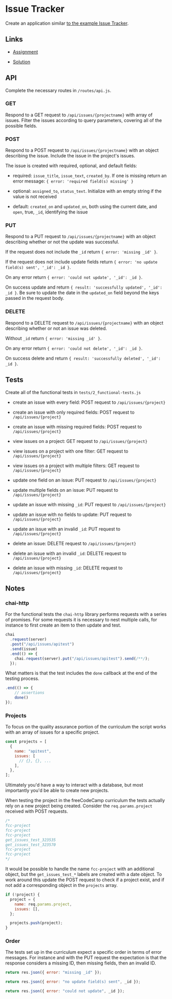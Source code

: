 # Issue Tracker

Create an application similar [to the example Issue Tracker](https://issue-tracker.freecodecamp.rocks/).

## Links

- [Assignment](https://www.freecodecamp.org/learn/quality-assurance/quality-assurance-projects/issue-tracker)

- [Solution](https://replit.com/@borntofrappe/boilerplate-project-issuetracker)

## API

Complete the necessary routes in `/routes/api.js`.

### GET

Respond to a GET request to `/api/issues/{projectname}` with array of issues. Filter the issues according to query parameters, covering all of the possible fields.

### POST

Respond to a POST request to `/api/issues/{projectname}` with an object describing the issue. Include the issue in the project's issues.

The issue is created with required, optional, and default fields:

- required: `issue_title`, `issue_text`, `created_by`. If one is missing return an error message: `{ error: 'required field(s) missing' }`

- optional: `assigned_to`, `status_text`. Initialize with an empty string if the value is not received

- default: `created_on` and `updated_on`, both using the current date, and `open`, true, `_id`, identifying the issue

### PUT

Respond to a PUT request to `/api/issues/{projectname}` with an object describing whether or not the update was successful.

If the request does not include the `_id` return `{ error: 'missing _id' }`.

If the request does not include update fields return `{ error: 'no update field(s) sent', '_id': _id }`.

On any error return `{ error: 'could not update', '_id': _id }`.

On success update and return `{ result: 'successfully updated', '_id': _id }`. Be sure to update the date in the `updated_on` field beyond the keys passed in the request body.

### DELETE

Respond to a DELETE request to `/api/issues/{projectname}` with an object describing whether or not an issue was deleted.

Without `_id` return `{ error: 'missing _id' }`.

On any error return `{ error: 'could not delete', '_id': _id }`.

On success delete and return `{ result: 'successfully deleted', '_id': _id }`.

## Tests

Create all of the functional tests in `tests/2_functional-tests.js`

- create an issue with every field: POST request to `/api/issues/{project}`

- create an issue with only required fields: POST request to `/api/issues/{project}`

- create an issue with missing required fields: POST request to `/api/issues/{project}`

- view issues on a project: GET request to `/api/issues/{project}`

- view issues on a project with one filter: GET request to `/api/issues/{project}`

- view issues on a project with multiple filters: GET request to `/api/issues/{project}`

- update one field on an issue: PUT request to `/api/issues/{project}`

- update multiple fields on an issue: PUT request to `/api/issues/{project}`

- update an issue with missing `_id`: PUT request to `/api/issues/{project}`

- update an issue with no fields to update: PUT request to `/api/issues/{project}`

- update an issue with an invalid `_id`: PUT request to `/api/issues/{project}`

- delete an issue: DELETE request to `/api/issues/{project}`

- delete an issue with an invalid `_id`: DELETE request to `/api/issues/{project}`

- delete an issue with missing `_id`: DELETE request to `/api/issues/{project}`

## Notes

### chai-http

For the functional tests the `chai-http` library performs requests with a series of promises. For some requests it is necessary to nest multiple calls, for instance to first create an item to then update and test.

```js
chai
  .request(server)
  .post("/api/issues/apitest")
  .send(issue)
  .end(() => {
    chai.request(server).put("/api/issues/apitest").send(/**/);
  });
```

What matters is that the test includes the `done` callback at the end of the testing process.

```js
.end(() => {
    // assertions
    done()
});
```

### Projects

To focus on the quality assurance portion of the curriculum the script works with an array of issues for a specific project.

```js
const projects = [
  {
    name: "apitest",
    issues: [
      // {}, {}, ...
    ],
  },
];
```

Ultimately you'd have a way to interact with a database, but most importantly you'd be able to create new projects.

When testing the project in the freeCodeCamp curriculum the tests actually rely on a new project being created. Consider the `req.params.project` received with POST requests.

```js
/*
fcc-project
fcc-project
fcc-project
get_issues_test_323535
get_issues_test_323570
fcc-project
fcc-project
*/
```

It would be possible to handle the name `fcc-project` with an additional object, but the `get_issues_test_*` labels are created with a date object. To work around this update the POST request to check if a project exist, and if not add a corresponding object in the `projects` array.

```js
if (!project) {
  project = {
    name: req.params.project,
    issues: [],
  };

  projects.push(project);
}
```

### Order

The tests set up in the curriculum expect a specific order in terms of error messages. For instance and with the PUT request the expectation is that the response considers a missing ID, then missing fields, then an invalid ID.

```js
return res.json({ error: "missing _id" });

return res.json({ error: "no update field(s) sent", _id });

return res.json({ error: "could not update", _id });
```
